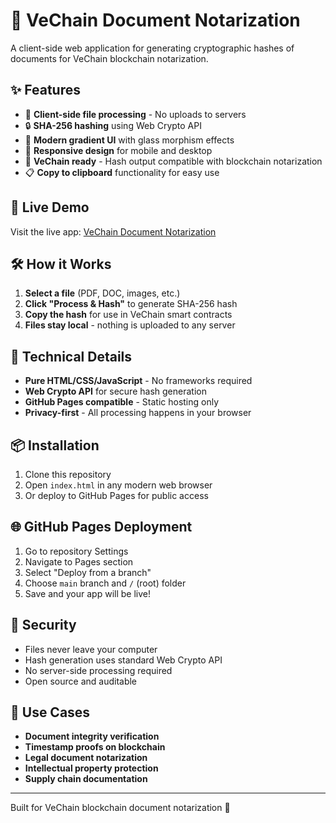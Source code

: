 # 🔗 VeChain Document Notarization

A client-side web application for generating cryptographic hashes of documents for VeChain blockchain notarization.

## ✨ Features

- 📄 **Client-side file processing** - No uploads to servers
- 🔒 **SHA-256 hashing** using Web Crypto API
- 🎨 **Modern gradient UI** with glass morphism effects
- 📱 **Responsive design** for mobile and desktop
- 🔗 **VeChain ready** - Hash output compatible with blockchain notarization
- 📋 **Copy to clipboard** functionality for easy use

## 🚀 Live Demo

Visit the live app: [VeChain Document Notarization](https://your-username.github.io/patent-claude/)

## 🛠️ How it Works

1. **Select a file** (PDF, DOC, images, etc.)
2. **Click "Process & Hash"** to generate SHA-256 hash
3. **Copy the hash** for use in VeChain smart contracts
4. **Files stay local** - nothing is uploaded to any server

## 🔧 Technical Details

- **Pure HTML/CSS/JavaScript** - No frameworks required
- **Web Crypto API** for secure hash generation
- **GitHub Pages compatible** - Static hosting only
- **Privacy-first** - All processing happens in your browser

## 📦 Installation

1. Clone this repository
2. Open `index.html` in any modern web browser
3. Or deploy to GitHub Pages for public access

## 🌐 GitHub Pages Deployment

1. Go to repository Settings
2. Navigate to Pages section
3. Select "Deploy from a branch"
4. Choose `main` branch and `/` (root) folder
5. Save and your app will be live!

## 🔐 Security

- Files never leave your computer
- Hash generation uses standard Web Crypto API
- No server-side processing required
- Open source and auditable

## 🎯 Use Cases

- **Document integrity verification**
- **Timestamp proofs on blockchain**
- **Legal document notarization**
- **Intellectual property protection**
- **Supply chain documentation**

---

Built for VeChain blockchain document notarization 🚀